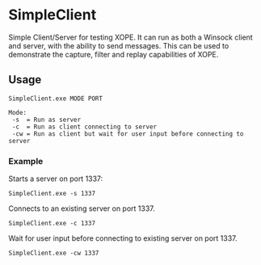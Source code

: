 # SimpleClient
 Simple Client/Server for testing XOPE. It can run as both a Winsock client and server, with the ability to send messages. This can be used to demonstrate the capture, filter and replay capabilities of XOPE. 

## Usage
 ```SimpleClient.exe MODE PORT```
 ```
 Mode:
  -s  = Run as server
  -c  = Run as client connecting to server
  -cw = Run as client but wait for user input before connecting to server 
  ```
### Example
  Starts a server on port 1337:
  ```
  SimpleClient.exe -s 1337
  ```
  
  Connects to an existing server on port 1337.
  ```
  SimpleClient.exe -c 1337
  ```
  
  Wait for user input before connecting to existing server on port 1337.
  ```
  SimpleClient.exe -cw 1337
  ```
